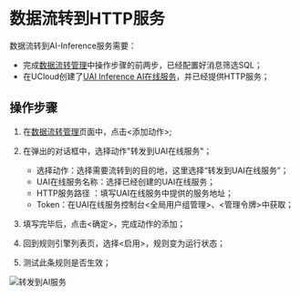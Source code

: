 # 数据流转到HTTP服务
数据流转到AI-Inference服务需要：

- 完成[数据流转管理](/iot/uiot-core/console_guide/ruleengine/data_forwarding)中操作步骤的前两步，已经配置好消息筛选SQL；
- 在UCloud创建了[UAI Inference AI在线服务](https://console.ucloud.cn/uai)，并已经提供HTTP服务；


## 操作步骤
1. 在[数据流转管理](/iot/uiot-core/console_guide/ruleengine/data_forwarding)页面中，点击<添加动作>;
2. 在弹出的对话框中，选择动作"转发到UAI在线服务"；

   - 选择动作：选择需要流转到的目的地，这里选择“转发到UAI在线服务”；
   - UAI在线服务名称：选择已经创建的UAI在线服务；
   - HTTP服务路径 ：填写UAI在线服务中提供的服务地址；
   - Token：在UAI在线服务控制台<全局用户组管理>、<管理令牌>中获取；
   
3. 填写完毕后，点击<确定>，完成动作的添加；
4. 回到规则引擎列表页，选择<启用>，规则变为运行状态；
5. 测试此条规则是否生效；


![转发到AI服务](../../images/转发到AI服务.png)



